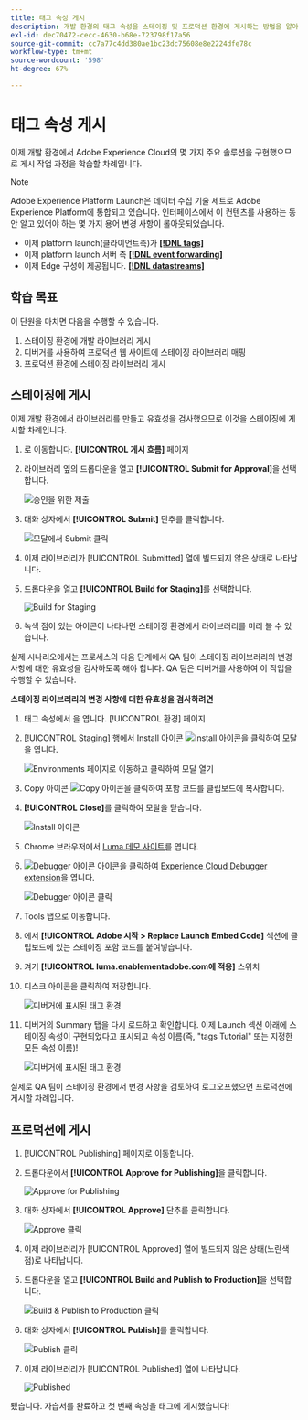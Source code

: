 ```yaml
---
title: 태그 속성 게시
description: 개발 환경의 태그 속성을 스테이징 및 프로덕션 환경에 게시하는 방법을 알아봅니다. 이 단원은 웹 사이트에서 Experience Cloud 구현 자습서의 일부입니다.
exl-id: dec70472-cecc-4630-b68e-723798f17a56
source-git-commit: cc7a77c4dd380ae1bc23dc75608e8e2224dfe78c
workflow-type: tm+mt
source-wordcount: '598'
ht-degree: 67%

---
```


# 태그 속성 게시

이제 개발 환경에서 Adobe Experience Cloud의 몇 가지 주요 솔루션을 구현했으므로 게시 작업 과정을 학습할 차례입니다.

>[!NOTE]
>
>Adobe Experience Platform Launch은 데이터 수집 기술 세트로 Adobe Experience Platform에 통합되고 있습니다. 인터페이스에서 이 컨텐츠를 사용하는 동안 알고 있어야 하는 몇 가지 용어 변경 사항이 롤아웃되었습니다.
>
> * 이제 platform launch(클라이언트측)가 **[[!DNL tags]](https://experienceleague.adobe.com/docs/experience-platform/tags/home.html)**
> * 이제 platform launch 서버 측 **[[!DNL event forwarding]](https://experienceleague.adobe.com/docs/experience-platform/tags/event-forwarding/overview.html)**
> * 이제 Edge 구성이 제공됩니다. **[[!DNL datastreams]](https://experienceleague.adobe.com/docs/experience-platform/edge/fundamentals/datastreams.html)**


## 학습 목표

이 단원을 마치면 다음을 수행할 수 있습니다.

1. 스테이징 환경에 개발 라이브러리 게시
1. 디버거를 사용하여 프로덕션 웹 사이트에 스테이징 라이브러리 매핑
1. 프로덕션 환경에 스테이징 라이브러리 게시

## 스테이징에 게시

이제 개발 환경에서 라이브러리를 만들고 유효성을 검사했으므로 이것을 스테이징에 게시할 차례입니다.

1. 로 이동합니다. **[!UICONTROL 게시 흐름]** 페이지

1. 라이브러리 옆의 드롭다운을 열고 **[!UICONTROL Submit for Approval]**&#x200B;을 선택합니다.

   ![승인을 위한 제출](images/publishing-submitForApproval.png)

1. 대화 상자에서 **[!UICONTROL Submit]** 단추를 클릭합니다.

   ![모달에서 Submit 클릭](images/publishing-submit.png)

1. 이제 라이브러리가 [!UICONTROL Submitted] 열에 빌드되지 않은 상태로 나타납니다.

1. 드롭다운을 열고 **[!UICONTROL Build for Staging]**&#x200B;를 선택합니다.

   ![Build for Staging](images/publishing-buildForStaging.png)

1. 녹색 점이 있는 아이콘이 나타나면 스테이징 환경에서 라이브러리를 미리 볼 수 있습니다.

실제 시나리오에서는 프로세스의 다음 단계에서 QA 팀이 스테이징 라이브러리의 변경 사항에 대한 유효성을 검사하도록 해야 합니다. QA 팀은 디버거를 사용하여 이 작업을 수행할 수 있습니다.

**스테이징 라이브러리의 변경 사항에 대한 유효성을 검사하려면**

1. 태그 속성에서 을 엽니다. [!UICONTROL 환경] 페이지

1. [!UICONTROL Staging] 행에서 Install 아이콘 ![Install 아이콘](images/launch-installIcon.png)을 클릭하여 모달을 엽니다.

   ![Environments 페이지로 이동하고 클릭하여 모달 열기](images/publishing-getStagingCode.png)

1. Copy 아이콘 ![Copy 아이콘](images/launch-copyIcon.png)을 클릭하여 포함 코드를 클립보드에 복사합니다.

1. **[!UICONTROL Close]**&#x200B;를 클릭하여 모달을 닫습니다.

   ![Install 아이콘](images/publishing-copyStagingCode.png)

1. Chrome 브라우저에서 [Luma 데모 사이트](https://luma.enablementadobe.com/content/luma/us/en.html)를 엽니다.

1. ![Debugger 아이콘](images/icon-debugger.png) 아이콘을 클릭하여 [Experience Cloud Debugger extension](https://chrome.google.com/webstore/detail/adobe-experience-cloud-de/ocdmogmohccmeicdhlhhgepeaijenapj)을 엽니다.

   ![Debugger 아이콘 클릭](images/switchEnvironments-openDebugger.png)

1. Tools 탭으로 이동합니다.

1. 에서 **[!UICONTROL Adobe 시작 > Replace Launch Embed Code]** 섹션에 클립보드에 있는 스테이징 포함 코드를 붙여넣습니다.
1. 켜기 **[!UICONTROL luma.enablementadobe.com에 적용]** 스위치

1. 디스크 아이콘을 클릭하여 저장합니다.

   ![디버거에 표시된 태그 환경](images/switchEnvironments-debugger-save.png)

1. 디버거의 Summary 탭을 다시 로드하고 확인합니다. 이제 Launch 섹션 아래에 스테이징 속성이 구현되었다고 표시되고 속성 이름(즉, &quot;tags Tutorial&quot; 또는 지정한 모든 속성 이름)!

   ![디버거에 표시된 태그 환경](images/publishing-debugger-staging.png)

실제로 QA 팀이 스테이징 환경에서 변경 사항을 검토하여 로그오프했으면 프로덕션에 게시할 차례입니다.

## 프로덕션에 게시

1. [!UICONTROL Publishing] 페이지로 이동합니다.

1. 드롭다운에서 **[!UICONTROL Approve for Publishing]**&#x200B;을 클릭합니다.

   ![Approve for Publishing](images/publishing-approveForPublishing.png)

1. 대화 상자에서 **[!UICONTROL Approve]** 단추를 클릭합니다.

   ![Approve 클릭](images/publishing-approve.png)

1. 이제 라이브러리가 [!UICONTROL Approved] 열에 빌드되지 않은 상태(노란색 점)로 나타납니다.

1. 드롭다운을 열고 **[!UICONTROL Build and Publish to Production]**&#x200B;을 선택합니다.

   ![Build &amp; Publish to Production 클릭](images/publishing-buildAndPublishToProduction.png)

1. 대화 상자에서 **[!UICONTROL Publish]**&#x200B;를 클릭합니다.

   ![Publish 클릭](images/publishing-publish.png)

1. 이제 라이브러리가 [!UICONTROL Published] 열에 나타납니다.

   ![Published](images/publishing-published.png)

됐습니다. 자습서를 완료하고 첫 번째 속성을 태그에 게시했습니다!
